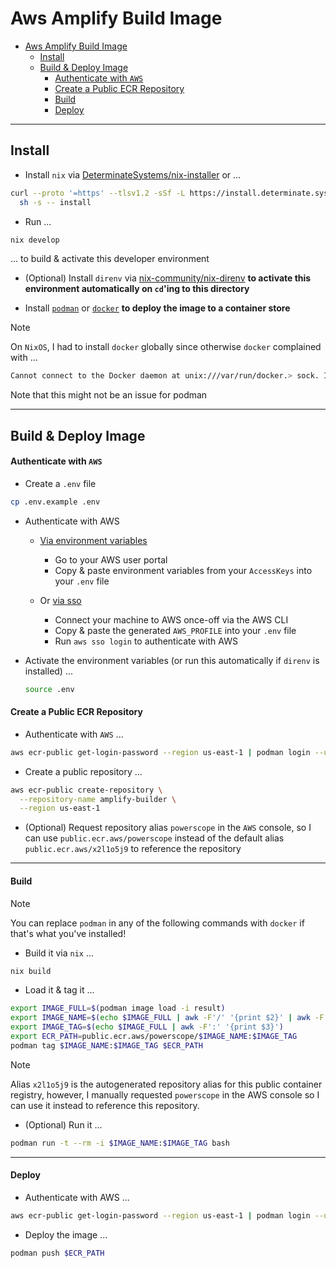 # Aws Amplify Build Image

- [Aws Amplify Build Image](#aws-amplify-build-image)
  - [Install](#install)
  - [Build \& Deploy Image](#build--deploy-image)
      - [Authenticate with `AWS`](#authenticate-with-aws)
      - [Create a Public ECR Repository](#create-a-public-ecr-repository)
      - [Build](#build)
      - [Deploy](#deploy)


---

## Install

- Install `nix` via [DeterminateSystems/nix-installer](https://github.com/DeterminateSystems/nix-installer) or ...

```sh
curl --proto '=https' --tlsv1.2 -sSf -L https://install.determinate.systems/nix | \
  sh -s -- install
```

- Run ...

```sh
nix develop
```

... to build & activate this developer environment

- (Optional) Install `direnv` via [nix-community/nix-direnv](https://github.com/nix-community/nix-direnv) **to activate this environment automatically on `cd`'ing to this directory**

- Install [`podman`](https://podman.io/docs/installation) or [`docker`](https://docs.docker.com/engine/install/) **to deploy the image to a container store**

> [!NOTE]
> On `NixOS`, I had to install `docker` globally since otherwise `docker` complained with ...
> ```sh
> Cannot connect to the Docker daemon at unix:///var/run/docker.> sock. Is the docker daemon running?
> ```
>
> Note that this might not be an issue for podman

---

## Build & Deploy Image


#### Authenticate with `AWS`

- Create a `.env` file

```sh
cp .env.example .env
```

- Authenticate with AWS
  
  - [Via environment variables](https://docs.aws.amazon.com/cli/v1/userguide/cli-configure-envvars.html)

    - Go to your AWS user portal
    - Copy & paste environment variables from your `AccessKeys` into your `.env` file

  - Or [via sso](https://docs.aws.amazon.com/cli/latest/userguide/cli-configure-sso.html)

    - Connect your machine to AWS once-off via the AWS CLI
    - Copy & paste the generated `AWS_PROFILE` into your `.env` file
    - Run `aws sso login` to authenticate with AWS 

- Activate the environment variables (or run this automatically if `direnv` is installed) ...

  ```sh
  source .env
  ```

#### Create a Public ECR Repository


- Authenticate with `AWS` ...

```sh
aws ecr-public get-login-password --region us-east-1 | podman login --username AWS --password-stdin public.ecr.aws
```

- Create a public repository ...

```sh
aws ecr-public create-repository \
  --repository-name amplify-builder \
  --region us-east-1
```

- (Optional) Request repository alias `powerscope` in the `AWS` console, so I can use `public.ecr.aws/powerscope` instead of the default alias `public.ecr.aws/x2l1o5j9` to reference the repository


---

#### Build

> [!NOTE]
> You can replace `podman` in any of the following commands with `docker` if that's what you've installed!

- Build it via `nix` ...

```sh
nix build
```

- Load it & tag it ...

```sh
export IMAGE_FULL=$(podman image load -i result)
export IMAGE_NAME=$(echo $IMAGE_FULL | awk -F'/' '{print $2}' | awk -F':' '{print $1}')
export IMAGE_TAG=$(echo $IMAGE_FULL | awk -F':' '{print $3}')
export ECR_PATH=public.ecr.aws/powerscope/$IMAGE_NAME:$IMAGE_TAG
podman tag $IMAGE_NAME:$IMAGE_TAG $ECR_PATH
```

> [!NOTE]
> Alias `x2l1o5j9` is the autogenerated repository alias for this public container registry, however, I manually requested `powerscope` in the AWS console so I can use it instead to reference this repository.

- (Optional) Run it ...

```sh
podman run -t --rm -i $IMAGE_NAME:$IMAGE_TAG bash
```

---

#### Deploy

- Authenticate with AWS ...

```sh
aws ecr-public get-login-password --region us-east-1 | podman login --username AWS --password-stdin public.ecr.aws
```

- Deploy the image ...

```sh
podman push $ECR_PATH
```
